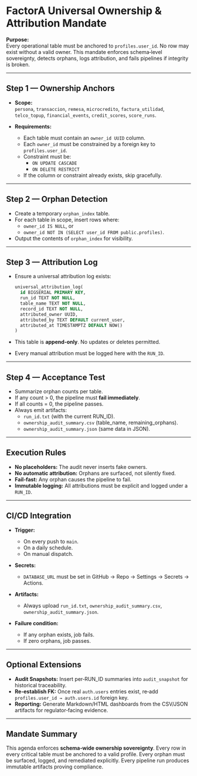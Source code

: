 # FactorA Universal Ownership & Attribution Mandate

**Purpose:**  
Every operational table must be anchored to `profiles.user_id`. No row may exist without a valid owner. This mandate enforces schema‑level sovereignty, detects orphans, logs attribution, and fails pipelines if integrity is broken.  

---

## Step 1 — Ownership Anchors

- **Scope:**  
  `persona`, `transaccion`, `remesa`, `microcredito`, `factura_utilidad`, `telco_topup`, `financial_events`, `credit_scores`, `score_runs`.  

- **Requirements:**  
  - Each table must contain an `owner_id UUID` column.  
  - Each `owner_id` must be constrained by a foreign key to `profiles.user_id`.  
  - Constraint must be:  
    - `ON UPDATE CASCADE`  
    - `ON DELETE RESTRICT`  
  - If the column or constraint already exists, skip gracefully.  

---

## Step 2 — Orphan Detection

- Create a temporary `orphan_index` table.  
- For each table in scope, insert rows where:  
  - `owner_id IS NULL`, or  
  - `owner_id NOT IN (SELECT user_id FROM public.profiles)`.  
- Output the contents of `orphan_index` for visibility.  

---

## Step 3 — Attribution Log

- Ensure a universal attribution log exists:  

  ```sql
  universal_attribution_log(
    id BIGSERIAL PRIMARY KEY,
    run_id TEXT NOT NULL,
    table_name TEXT NOT NULL,
    record_id TEXT NOT NULL,
    attributed_owner UUID,
    attributed_by TEXT DEFAULT current_user,
    attributed_at TIMESTAMPTZ DEFAULT NOW()
  )
  ```

- This table is **append‑only**. No updates or deletes permitted.  
- Every manual attribution must be logged here with the `RUN_ID`.  

---

## Step 4 — Acceptance Test

- Summarize orphan counts per table.  
- If any count > 0, the pipeline must **fail immediately**.  
- If all counts = 0, the pipeline passes.  
- Always emit artifacts:  
  - `run_id.txt` (with the current RUN_ID).  
  - `ownership_audit_summary.csv` (table_name, remaining_orphans).  
  - `ownership_audit_summary.json` (same data in JSON).  

---

## Execution Rules

- **No placeholders:** The audit never inserts fake owners.  
- **No automatic attribution:** Orphans are surfaced, not silently fixed.  
- **Fail‑fast:** Any orphan causes the pipeline to fail.  
- **Immutable logging:** All attributions must be explicit and logged under a `RUN_ID`.  

---

## CI/CD Integration

- **Trigger:**  
  - On every push to `main`.  
  - On a daily schedule.  
  - On manual dispatch.  

- **Secrets:**  
  - `DATABASE_URL` must be set in GitHub → Repo → Settings → Secrets → Actions.  

- **Artifacts:**  
  - Always upload `run_id.txt`, `ownership_audit_summary.csv`, `ownership_audit_summary.json`.  

- **Failure condition:**  
  - If any orphan exists, job fails.  
  - If zero orphans, job passes.  

---

## Optional Extensions

- **Audit Snapshots:** Insert per‑RUN_ID summaries into `audit_snapshot` for historical traceability.  
- **Re‑establish FK:** Once real `auth.users` entries exist, re‑add `profiles.user_id → auth.users.id` foreign key.  
- **Reporting:** Generate Markdown/HTML dashboards from the CSV/JSON artifacts for regulator‑facing evidence.  

---

## Mandate Summary

This agenda enforces **schema‑wide ownership sovereignty**. Every row in every critical table must be anchored to a valid profile. Every orphan must be surfaced, logged, and remediated explicitly. Every pipeline run produces immutable artifacts proving compliance.
